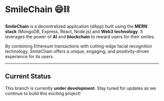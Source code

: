 # SmileChain 😄⛓️  

**SmileChain** is a decentralized application (dApp) built using the **MERN stack** (MongoDB, Express, React, Node.js) and **Web3 technology**. It leverages the power of **AI** and **blockchain** to reward users for their smiles.  

By combining Ethereum transactions with cutting-edge facial recognition technology, SmileChain offers a unique, engaging, and positivity-driven experience for its users.  

---

## Current Status  
This branch is currently **under development**. Stay tuned for updates as we continue to build this exciting project!  
